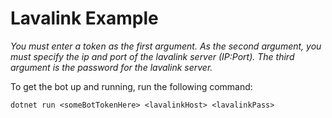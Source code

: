 # Lavalink Example

*You must enter a token as the first argument. As the second argument, you must specify the ip and port of the lavalink server (IP:Port). The third argument is the password for the lavalink server.*

To get the bot up and running, run the following command:

```
dotnet run <someBotTokenHere> <lavalinkHost> <lavalinkPass>
```
